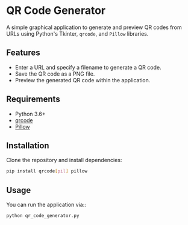 # QR Code Generator

A simple graphical application to generate and preview QR codes from URLs using Python's Tkinter, `qrcode`, and `Pillow` libraries.

## Features

- Enter a URL and specify a filename to generate a QR code.
- Save the QR code as a PNG file.
- Preview the generated QR code within the application.

## Requirements

- Python 3.6+
- [qrcode](https://pypi.org/project/qrcode/)
- [Pillow](https://pypi.org/project/Pillow/)

## Installation

Clone the repository and install dependencies:

```bash
pip install qrcode[pil] pillow
```

## Usage

You can run the application via::

```bash
python qr_code_generator.py
```